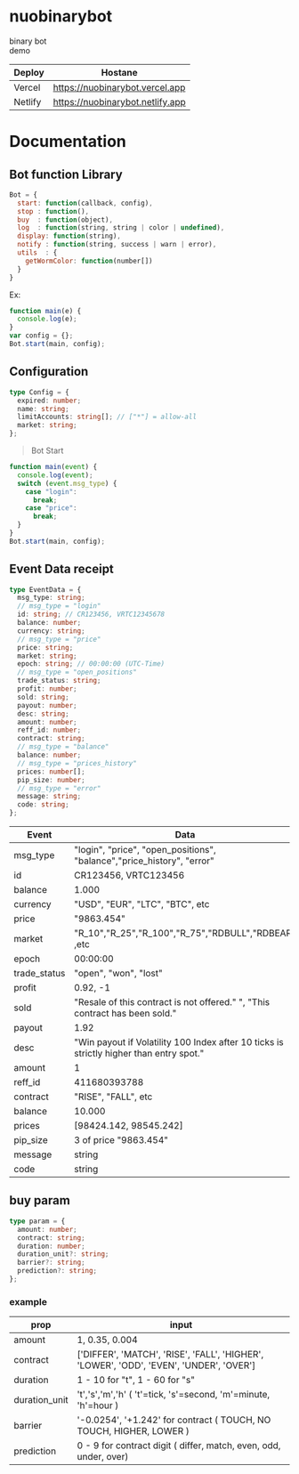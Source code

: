 # nuobinarybot

binary bot<br/>
demo <br/>

| Deploy  | Hostane                          |
| ------- | -------------------------------- |
| Vercel  | https://nuobinarybot.vercel.app  |
| Netlify | https://nuobinarybot.netlify.app |

# Documentation

## Bot function Library

```js
Bot = {
  start: function(callback, config),
  stop : function(),
  buy  : function(object),
  log  : function(string, string | color | undefined),
  display: function(string),
  notify : function(string, success | warn | error),
  utils  : {
    getWormColor: function(number[])
  }
}
```

Ex:

```js
function main(e) {
  console.log(e);
}
var config = {};
Bot.start(main, config);
```

## Configuration

```ts
type Config = {
  expired: number;
  name: string;
  limitAccounts: string[]; // ["*"] = allow-all
  market: string;
};
```

> Bot Start

```js
function main(event) {
  console.log(event);
  switch (event.msg_type) {
    case "login":
      break;
    case "price":
      break;
  }
}
Bot.start(main, config);
```

## Event Data receipt

```ts
type EventData = {
  msg_type: string;
  // msg_type = "login"
  id: string; // CR123456, VRTC12345678
  balance: number;
  currency: string;
  // msg_type = "price"
  price: string;
  market: string;
  epoch: string; // 00:00:00 (UTC-Time)
  // msg_type = "open_positions"
  trade_status: string;
  profit: number;
  sold: string;
  payout: number;
  desc: string;
  amount: number;
  reff_id: number;
  contract: string;
  // msg_type = "balance"
  balance: number;
  // msg_type = "prices_history"
  prices: number[];
  pip_size: number;
  // msg_type = "error"
  message: string;
  code: string;
};
```

| Event        | Data                                                                                    |
| ------------ | --------------------------------------------------------------------------------------- |
| msg_type     | "login", "price", "open_positions", "balance","price_history", "error"                  |
| id           | CR123456, VRTC123456                                                                    |
| balance      | 1.000                                                                                  |
| currency     | "USD", "EUR", "LTC", "BTC", etc                                                         |
| price        | "9863.454"                                                                              |
| market       | "R_10","R_25","R_100","R_75","RDBULL","RDBEAR" ,etc                                     |
| epoch        | 00:00:00                                                                                |
| trade_status | "open", "won", "lost"                                                                   |
| profit       | 0.92, -1                                                                                |
| sold         | "Resale of this contract is not offered." ", "This contract has been sold."             |
| payout       | 1.92                                                                                    |
| desc         | "Win payout if Volatility 100 Index after 10 ticks is strictly higher than entry spot." |
| amount       | 1                                                                                       |
| reff_id      | 411680393788                                                                            |
| contract     | "RISE", "FALL", etc                                                                     |
| balance      | 10.000                                                                                  |
| prices       | [98424.142, 98545.242]                                                                  |
| pip_size     | 3 of price "9863.454"                                                                   |
| message      | string                                                                                  |
| code         | string                                                                                  |

## buy param

```ts
type param = {
  amount: number;
  contract: string;
  duration: number;
  duration_unit?: string;
  barrier?: string;
  prediction?: string;
};
```

### example

| prop          | input                                                                                  |
| ------------- | -------------------------------------------------------------------------------------- |
| amount        | 1, 0.35, 0.004                                                                         |
| contract      | ['DIFFER', 'MATCH', 'RISE', 'FALL', 'HIGHER', 'LOWER', 'ODD', 'EVEN', 'UNDER', 'OVER'] |
| duration      | 1 - 10 for "t", 1 - 60 for "s"                                                         |
| duration_unit | 't','s','m','h' ( 't'=tick, 's'=second, 'm'=minute, 'h'=hour )                         |
| barrier       | '-0.0254', '+1.242' for contract ( TOUCH, NO TOUCH, HIGHER, LOWER )                    |
| prediction    | 0 - 9 for contract digit ( differ, match, even, odd, under, over)                      |
